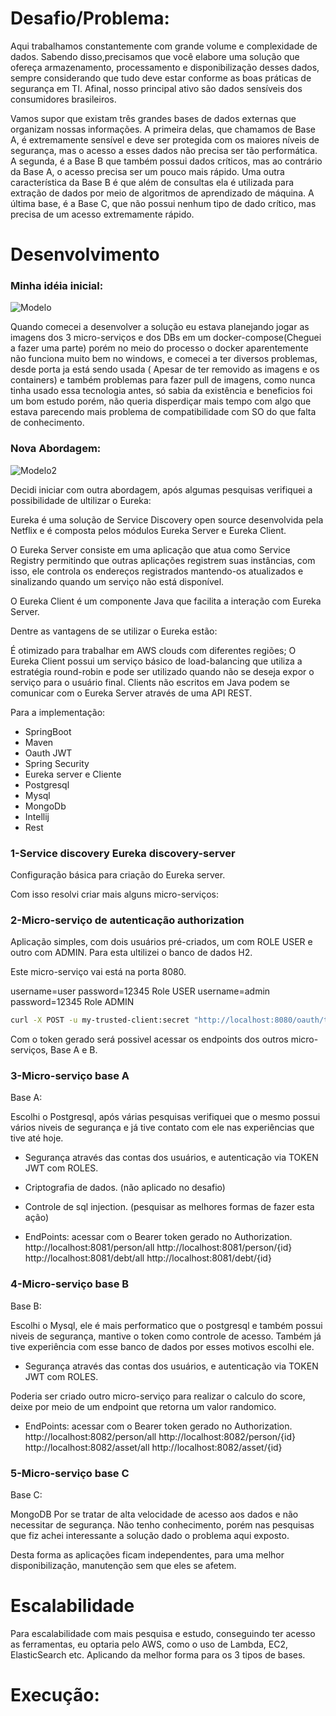# Desafio/Problema:
Aqui trabalhamos constantemente com grande volume e complexidade de dados. Sabendo disso,precisamos que você elabore uma solução que ofereça armazenamento, processamento e disponibilização desses dados, sempre considerando que tudo deve estar conforme as boas práticas de segurança em TI. Afinal, nosso principal ativo são dados sensíveis dos consumidores brasileiros.

Vamos supor que existam três grandes bases de dados externas que organizam nossas informações. A primeira delas, que chamamos de Base A, é extremamente sensível e deve ser protegida com os maiores níveis de segurança, mas o acesso a esses dados não precisa ser tão performática. A segunda, é a Base B que também possui dados críticos, mas ao contrário da Base A, o acesso precisa ser um pouco mais rápido. Uma outra característica da Base B é que além de consultas ela é utilizada para extração de dados por meio de algoritmos de aprendizado de máquina. A última base, é a Base C, que não possui nenhum tipo de dado crítico, mas precisa de um acesso extremamente rápido.

# Desenvolvimento

### Minha idéia inicial:

<img src="https://github.com/LuanMaia123/desafio/blob/master/8721%20%5BConvertido%5D-01.jpg" alt="Modelo" style="max-width:100%;">

Quando comecei a desenvolver a solução eu estava planejando jogar as imagens dos 3 micro-serviços e dos DBs em um docker-compose(Cheguei a fazer uma parte) porém no meio do processo o docker aparentemente não funciona muito bem no windows, e comecei a ter diversos problemas, desde porta ja está sendo usada ( Apesar de ter removido as imagens e os containers) e também problemas para fazer pull de imagens, como nunca tinha usado essa tecnologia antes, só sabia da existência e beneficios foi um bom estudo porém, não queria disperdiçar mais tempo com algo que estava parecendo mais problema de compatibilidade com SO do que falta de conhecimento.

### Nova Abordagem:

<img src="https://github.com/LuanMaia123/desafio/blob/master/NOVO-01.jpg" alt="Modelo2" style="max-width:100%;">

Decidi iniciar com outra abordagem, após algumas pesquisas verifiquei a possibilidade de ultilizar o Eureka:

Eureka é uma solução de Service Discovery open source desenvolvida pela Netflix e é composta pelos módulos Eureka Server e Eureka Client.   

O Eureka Server consiste em uma aplicação que atua como Service Registry permitindo que outras aplicações registrem suas instâncias, com isso,  ele controla os endereços registrados mantendo-os atualizados e sinalizando quando um serviço não está disponível.

O Eureka Client é um componente Java que facilita a interação com Eureka Server.

Dentre as vantagens de se utilizar o Eureka estão: 

É otimizado para trabalhar em AWS clouds com diferentes regiões;
O Eureka Client possui um serviço básico de load-balancing que utiliza a estratégia round-robin e pode ser utilizado quando não se deseja expor o serviço para o usuário final.
Clients não escritos em Java podem se comunicar com o Eureka Server através de uma API REST.

Para a implementação:
- SpringBoot
- Maven
- Oauth JWT
- Spring Security
- Eureka server e Cliente
- Postgresql
- Mysql
- MongoDb
- Intellij
- Rest

### 1-Service discovery Eureka discovery-server
Configuração básica para criação do Eureka server.

Com isso resolvi criar mais alguns micro-serviços:

### 2-Micro-serviço de autenticação  authorization
Aplicação simples, com dois usuários pré-criados, um com ROLE USER e outro com ADMIN. Para esta ultilizei o banco de dados H2.

Este micro-serviço vai está na porta 8080.

username=user password=12345 Role USER
username=admin password=12345 Role ADMIN

```bash
curl -X POST -u my-trusted-client:secret "http://localhost:8080/oauth/token?grant_type=password&username=user&password=12345"
```
Com o token gerado será possivel acessar os endpoints dos outros micro-serviços, Base A e B.

### 3-Micro-serviço base A
Base A:

Escolhi o Postgresql, após várias pesquisas verifiquei que o mesmo possui vários niveis de segurança e já tive contato com ele nas experiências que tive até hoje.

- Segurança através das contas dos usuários, e autenticação via TOKEN JWT com ROLES.
- Criptografia de dados. (não aplicado no desafio)
- Controle de sql injection. (pesquisar as melhores formas de fazer esta ação)

- EndPoints: acessar com o Bearer token gerado no Authorization.
http://localhost:8081/person/all
http://localhost:8081/person/{id}
http://localhost:8081/debt/all
http://localhost:8081/debt/{id}

### 4-Micro-serviço base B

Base B:

Escolhi o Mysql, ele é mais performatico que o postgresql e também possui niveis de segurança, mantive o token como controle de acesso. Também já tive experiência com esse banco de dados por esses motivos escolhi ele.

- Segurança através das contas dos usuários, e autenticação via TOKEN JWT com ROLES.

Poderia ser criado outro micro-serviço para realizar o calculo do score, deixe por meio de um endpoint que retorna um valor randomico.

- EndPoints: acessar com o Bearer token gerado no Authorization.
http://localhost:8082/person/all
http://localhost:8082/person/{id}
http://localhost:8082/asset/all
http://localhost:8082/asset/{id}
### 5-Micro-serviço base C

Base C:

MongoDB Por se tratar de alta velocidade de acesso aos dados e não necessitar de segurança. Não tenho conhecimento, porém nas pesquisas que fiz achei interessante a solução dado o problema aqui exposto.


Desta forma as aplicações ficam independentes, para uma melhor disponibilização, manutenção sem que eles se afetem.

# Escalabilidade

Para escalabilidade com mais pesquisa e estudo, conseguindo ter acesso as ferramentas, eu optaria pelo AWS, como o uso de Lambda, EC2, ElasticSearch etc. Aplicando da melhor forma para os 3 tipos de bases.



# Execução:

